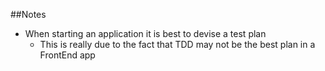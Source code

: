##Notes

* When starting an application it is best to devise a test plan
  * This is really due to the fact that TDD may not be the best plan in a FrontEnd app